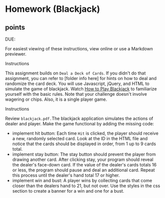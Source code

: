 # Homework (Blackjack)

## points

DUE: 

For easiest viewing of these instructions, view online or use a Markdown previewer.

Instructions

This assignment builds on `Deal a Deck of Cards`. If you didn't do that assignment, you can refer to [folder info here] for hints on how to deal and randomize the card deck. You will use Javascript, jQuery, and HTML to simulate the game of blackjack. Watch [How to Play Blackjack](`https://www.youtube.com/watch?v=eyoh-Ku9TCI`) to familiarize yourself with the basic rules. Note that your challenge doesn't involve wagering or chips. Also, it is a single player game.

Instructions

Review `blackjack.pdf.`The blackjack application simulates the actions of dealer and player. Make the game functional by adding the missing code:

* implement hit button: Each time `Hit` is clicked, the player should receive a new, randomly selected card. Look at the ID in the HTML file and notice that the cards should be displayed in order, from 1 up to 9 cards total.
* implement stay button: The stay button should prevent the player from drawing another card. After clicking stay, your program should reveal the dealer's face-down card. If the value of the dealer's cards totals 16 or less, the program should pause and deal an additional card. Repeat this process until the dealer's hand total 17 or higher. 
* implement win and bust: A player wins by collecting cards that come closer than the dealers hand to 21, but not over.  Use the styles in the css section to create a banner for a win and one for a bust.

